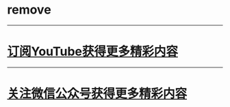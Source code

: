 # remove
----------------------------------
# [订阅YouTube获得更多精彩内容](https://www.youtube.com/channel/UCS6QM2n96qXmqURNikf3ceA?sub_confirmation=1)
----------------------------------
# [关注微信公众号获得更多精彩内容](https://raw.githubusercontent.com/ssooenftzero/0X/master/Tube/icon/wxgzh.png)